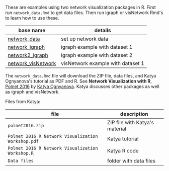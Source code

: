 These are examples using two network visualization packages in R.
First run `network_data.Rmd` to get data files. Then run igraph or visNetwork Rmd's to learn how to use these.

base name | details
--------- | ---------
[network_data](network_data.Rmd) | set up network data
[network_igraph](network_igraph.Rmd) | igraph example with dataset 1
[network2_igraph](network2_igraph.Rmd) | igraph example with dataset 2
[network_visNetwork](network_visNetwork.Rmd) | visNetwork example with dataset 1

The `network_data.Rmd` file will download the ZIP file, data files, and Katya Ognyanova's tutorial as PDF and R. See **Network Visualization with R**, [Polnet 2016](http://www.kateto.net/polnet2016) by [Katya Ognyanova](http://kateto.net/network-visualization). Katya discusses other packages as well as igraph and visNetwork.

Files from Katya:

file | description
-----|------------
`polnet2016.zip` | ZIP file with Katya's material
`Polnet 2016 R Network Visualization Workshop.pdf` | Katya tutorial
`Polnet 2016 R Network Visualization Workshop.R` | Katya R code
`Data files` | folder with data files
